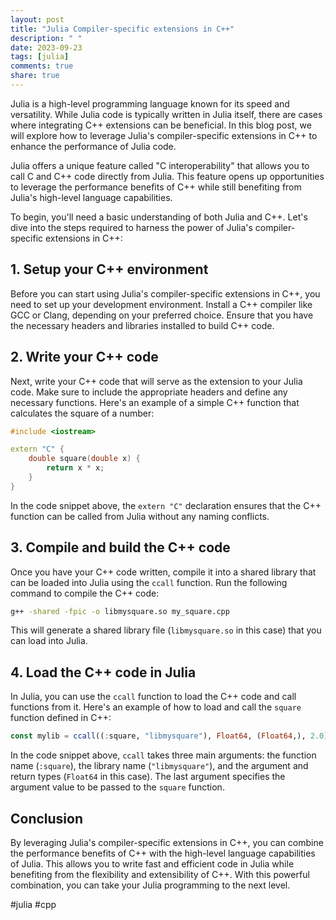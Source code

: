 ```yaml
---
layout: post
title: "Julia Compiler-specific extensions in C++"
description: " "
date: 2023-09-23
tags: [julia]
comments: true
share: true
---
```


Julia is a high-level programming language known for its speed and versatility. While Julia code is typically written in Julia itself, there are cases where integrating C++ extensions can be beneficial. In this blog post, we will explore how to leverage Julia's compiler-specific extensions in C++ to enhance the performance of Julia code.

Julia offers a unique feature called "C interoperability" that allows you to call C and C++ code directly from Julia. This feature opens up opportunities to leverage the performance benefits of C++ while still benefiting from Julia's high-level language capabilities.

To begin, you'll need a basic understanding of both Julia and C++. Let's dive into the steps required to harness the power of Julia's compiler-specific extensions in C++:

## 1. Setup your C++ environment

Before you can start using Julia's compiler-specific extensions in C++, you need to set up your development environment. Install a C++ compiler like GCC or Clang, depending on your preferred choice. Ensure that you have the necessary headers and libraries installed to build C++ code.

## 2. Write your C++ code

Next, write your C++ code that will serve as the extension to your Julia code. Make sure to include the appropriate headers and define any necessary functions. Here's an example of a simple C++ function that calculates the square of a number:

```cpp
#include <iostream>

extern "C" {
    double square(double x) {
        return x * x;
    }
}
```

In the code snippet above, the `extern "C"` declaration ensures that the C++ function can be called from Julia without any naming conflicts.

## 3. Compile and build the C++ code

Once you have your C++ code written, compile it into a shared library that can be loaded into Julia using the `ccall` function. Run the following command to compile the C++ code:

```bash
g++ -shared -fpic -o libmysquare.so my_square.cpp
```

This will generate a shared library file (`libmysquare.so` in this case) that you can load into Julia.

## 4. Load the C++ code in Julia

In Julia, you can use the `ccall` function to load the C++ code and call functions from it. Here's an example of how to load and call the `square` function defined in C++:

```julia
const mylib = ccall((:square, "libmysquare"), Float64, (Float64,), 2.0)
```

In the code snippet above, `ccall` takes three main arguments: the function name (`:square`), the library name (`"libmysquare"`), and the argument and return types (`Float64` in this case). The last argument specifies the argument value to be passed to the `square` function.

## Conclusion

By leveraging Julia's compiler-specific extensions in C++, you can combine the performance benefits of C++ with the high-level language capabilities of Julia. This allows you to write fast and efficient code in Julia while benefiting from the flexibility and extensibility of C++. With this powerful combination, you can take your Julia programming to the next level.

#julia #cpp